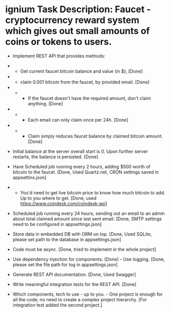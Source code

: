 # ignium Task Description: Faucet - cryptocurrency reward system which gives out small amounts of coins or tokens to users.

- Implement REST API that provides methods:

- - Get current faucet bitcoin balance and value (in $); [Done]

- - claim 0.001 bitcoin from the faucet, by provided email. [Done]

- - - If the faucet doesn't have the required amount, don't claim anything. [Done]

- - - Each email can only claim once per 24h. [Done]

- - - Claim simply reduces faucet balance by claimed bitcoin amount. [Done]

- Initial balance at the server overall start is 0. Upon further server restarts, the balance is persisted. [Done]

- Have Scheduled job running every 2 hours, adding $500 worth of bitcoin to the faucet. [Done, Used Quartz.net, CRON settings saved in appsettins.json]

- - You'd need to get live bitcoin price to know how much bitcoin to add. Up to you where to get. [Done, used https://www.coindesk.com/coindesk-api]

- Scheduled job running every 24 hours, sending out an email to an admin about total claimed amount since last sent email. [Done, SMTP settings need to be configured in appsettings.json]

- Store data in embedded DB with ORM on top. [Done, Used SQLite, please set path to the database in appsettings.json]

- Code must be async. [Done, tried to implement in the whole project]

- Use dependency injection for components. [Done] - Use logging. [Done, please set the file path for log in appsettings.json]

- Generate REST API documentation. [Done, Used Swagger]

- Write meaningful integration tests for the REST API. [Done]

- Which components, tech to use - up to you. - One project is enough for all the code; no need to create a complex project hierarchy. [For integration test added the second project.]
